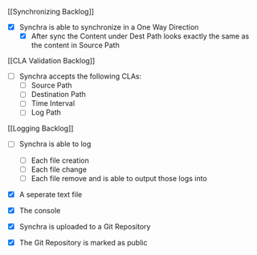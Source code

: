 [[Synchronizing Backlog]]
- [x] Synchra is able to synchronize in a One Way Direction
	- [x] After sync the Content under Dest Path looks exactly the same as the content in Source Path

[[CLA Validation Backlog]]
- [ ] Synchra accepts the following CLAs:
	- [ ] Source Path
	- [ ] Destination Path
	- [ ] Time Interval 
	- [ ] Log Path

[[Logging Backlog]]
- [ ] Synchra is able to log
	- [ ] Each file creation
	- [ ] Each file change
	- [ ] Each file remove
and is able to output those logs into
- [x] A seperate text file
- [x] The console


- [x] Synchra is uploaded to a Git Repository
- [x] The Git Repository is marked as public 